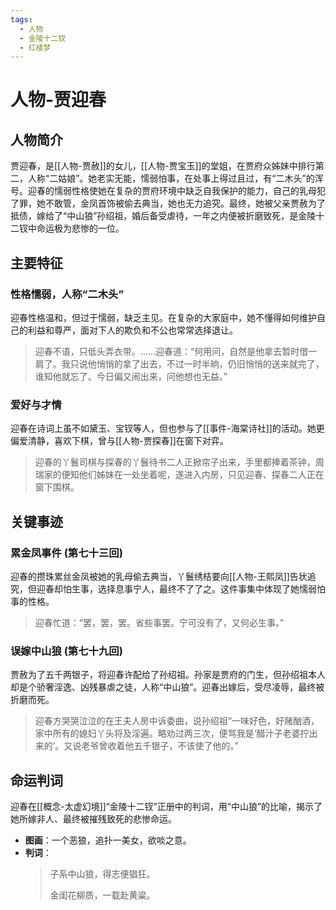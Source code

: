 ```yaml
---
tags:
  - 人物
  - 金陵十二钗
  - 红楼梦
---
```


# 人物-贾迎春

## 人物简介

贾迎春，是[[人物-贾赦]]的女儿，[[人物-贾宝玉]]的堂姐，在贾府众姊妹中排行第二，人称“二姑娘”。她老实无能，懦弱怕事，在处事上得过且过，有“二木头”的浑号。迎春的懦弱性格使她在复杂的贾府环境中缺乏自我保护的能力，自己的乳母犯了罪，她不敢管，金凤首饰被偷去典当，她也无力追究。最终，她被父亲贾赦为了抵债，嫁给了“中山狼”孙绍祖，婚后备受虐待，一年之内便被折磨致死，是金陵十二钗中命运极为悲惨的一位。

## 主要特征

### 性格懦弱，人称“二木头”
迎春性格温和，但过于懦弱，缺乏主见。在复杂的大家庭中，她不懂得如何维护自己的利益和尊严，面对下人的欺负和不公也常常选择退让。
> 迎春不语，只低头弄衣带。……迎春道：“何用问，自然是他拿去暂时借一肩了。我只说他悄悄的拿了出去，不过一时半晌，仍旧悄悄的送来就完了，谁知他就忘了。今日偏又闹出来，问他想也无益。”

### 爱好与才情
迎春在诗词上虽不如黛玉、宝钗等人，但也参与了[[事件-海棠诗社]]的活动。她更偏爱清静，喜欢下棋，曾与[[人物-贾探春]]在窗下对弈。
> 迎春的丫鬟司棋与探春的丫鬟待书二人正掀帘子出来，手里都捧着茶钟，周瑞家的便知他们姊妹在一处坐着呢，遂进入内房，只见迎春、探春二人正在窗下围棋。

## 关键事迹

### 累金凤事件 (第七十三回)
迎春的攒珠累丝金凤被她的乳母偷去典当，丫鬟绣桔要向[[人物-王熙凤]]告状追究，但迎春却怕生事，选择息事宁人，最终不了了之。这件事集中体现了她懦弱怕事的性格。
> 迎春忙道：“罢，罢，罢。省些事罢。宁可没有了，又何必生事。”

### 误嫁中山狼 (第七十九回)
贾赦为了五千两银子，将迎春许配给了孙绍祖。孙家是贾府的门生，但孙绍祖本人却是个骄奢淫逸、凶残暴虐之徒，人称“中山狼”。迎春出嫁后，受尽凌辱，最终被折磨而死。
> 迎春方哭哭泣泣的在王夫人房中诉委曲，说孙绍祖“一味好色，好赌酗酒，家中所有的媳妇丫头将及淫遍。略劝过两三次，便骂我是‘醋汁子老婆拧出来的’。又说老爷曾收着他五千银子，不该使了他的。”

## 命运判词

迎春在[[概念-太虚幻境]]“金陵十二钗”正册中的判词，用“中山狼”的比喻，揭示了她所嫁非人、最终被摧残致死的悲惨命运。

*   **图画**：一个恶狼，追扑一美女，欲啖之意。
*   **判词**：
    > 子系中山狼，得志便猖狂。
    >
    > 金闺花柳质，一载赴黄粱。
